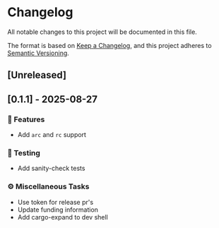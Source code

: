 # Changelog

All notable changes to this project will be documented in this file.

The format is based on [Keep a Changelog](https://keepachangelog.com/en/1.0.0/),
and this project adheres to [Semantic Versioning](https://semver.org/spec/v2.0.0.html).

## [Unreleased]
## [0.1.1] - 2025-08-27

### 🚀 Features

- Add `arc` and `rc` support

### 🧪 Testing

- Add sanity-check tests

### ⚙️ Miscellaneous Tasks

- Use token for release pr's
- Update funding information
- Add cargo-expand to dev shell
